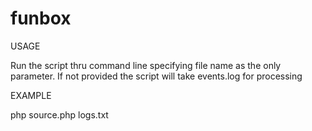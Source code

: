 # funbox
USAGE

Run the script thru command line specifying file name as the only parameter.
If not provided the script will take events.log for processing

EXAMPLE

php source.php logs.txt
